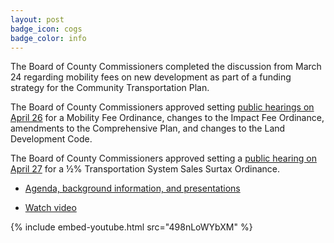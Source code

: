```yaml
---
layout: post
badge_icon: cogs
badge_color: info
---
```


The Board of County Commissioners completed the discussion from March 24 regarding mobility fees on new development as part of a funding strategy for the Community Transportation Plan.

The Board of County Commissioners approved setting [public hearings on April 26](http://www.hillsboroughcounty.org/Calendar.aspx?EID=14829) for a Mobility Fee Ordinance, changes to the Impact Fee Ordinance, amendments to the Comprehensive Plan, and changes to the Land Development Code.

The Board of County Commissioners approved setting a [public hearing on April 27](http://www.hillsboroughcounty.org/Calendar.aspx?EID=14830) for a ½% Transportation System Sales Surtax Ordinance.

* [Agenda, background information, and presentations](http://agenda.hillsboroughcounty.org/cache/00003/685/April%2013%20Agenda.pdf)

* [Watch video](http://65.49.32.144/Hillsborough/a17dcaab-f27c-4ca6-b28b-f1378b3307b4/BOCC_Workshop_4_13_2016/presentation_file/mgpresenter.html?Stream=low)

{% include embed-youtube.html src="498nLoWYbXM" %}
